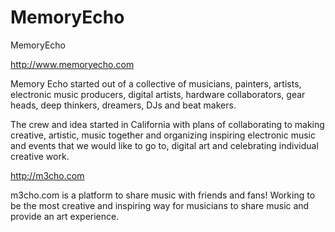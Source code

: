 MemoryEcho
==========

MemoryEcho 

http://www.memoryecho.com

Memory Echo started out of a collective of musicians, painters, artists, electronic music producers, digital artists, hardware collaborators, gear heads, deep thinkers, dreamers, DJs and beat makers.

The crew and idea started in California with plans of collaborating to making creative, artistic, music together and organizing inspiring electronic music and events that we would like to go to, digital art and celebrating individual creative work. 

http://m3cho.com

m3cho.com is a platform to share music with friends and fans! Working to be the most creative and inspiring way for musicians to share music and provide an art experience. 
